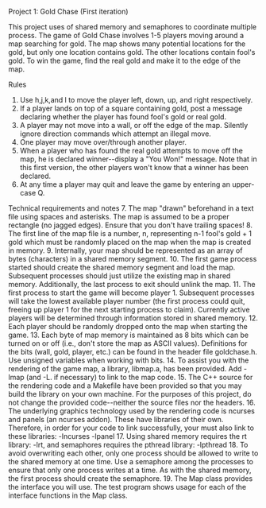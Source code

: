 Project 1: Gold Chase (First iteration)


This project uses of shared memory and semaphores to coordinate multiple process. The game of Gold Chase involves 1-5 players moving around a map searching for gold. The map shows many potential locations for the gold, but only one location contains gold. The other locations contain fool's gold. To win the game, find the real gold and make it to the edge of the map.


Rules
1. Use h,j,k,and l to move the player left, down, up, and right respectively.
2. If a player lands on top of a square containing gold, post a message declaring whether the player has found fool's gold or real gold.
3. A player may not move into a wall, or off the edge of the map. Silently ignore direction commands which attempt an illegal move.
4. One player may move over/through another player.
5. When a player who has found the real gold attempts to move off the map, he is declared winner--display a "You Won!" message. Note that in this first version, the other players won't know that a winner has been declared.
6. At any time a player may quit and leave the game by entering an upper-case Q.



Technical requirements and notes
7. The map "drawn" beforehand in a text file using spaces and asterisks. The map is assumed
to be a proper rectangle (no jagged edges). Ensure that you don't have trailing spaces!
8. The first line of the map file is a number, n, representing n-1 fool's gold + 1 gold which must be randomly placed on the map when the map is created in memory.
9. Internally, your map should be represented as an array of bytes (characters) in a shared memory segment.
10. The first game process started should create the shared memory segment and load the map. Subsequent processes should just utilize the existing map in shared memory. Additionally, the last process to exit should unlink the map.
11. The first process to start the game will become player 1. Subsequent processes will take the lowest available player number (the first process could quit, freeing up player 1 for the next starting process to claim). Currently active players will be determined through information stored in shared memory.
12. Each player should be randomly dropped onto the map when starting the game.
13. Each byte of map memory is maintained as 8 bits which can be turned on or off (i.e., don't store the map as ASCII values). Definitions for the bits (wall, gold, player, etc.) can be found in the header file goldchase.h. Use unsigned variables when working with bits.
14. To assist you with the rendering of the game map, a library, libmap.a, has been provided. Add -lmap (and -L. if necessary) to link to the map code.
15. The C++ source for the rendering code and a Makefile have been provided so that you may build the library on your own machine. For the purposes of this project, do not change the provided code--neither the source files nor the headers.
16. The underlying graphics technology used by the rendering code is ncurses and panels (an ncurses addon). These have libraries of their own. Therefore, in order for your code to link successfully, your must also link to these libraries: -lncurses -lpanel
17. Using shared memory requires the rt library: -lrt, and semaphores requires the pthread library: -lpthread
18. To avoid overwriting each other, only one process should be allowed to write to the shared memory at one time. Use a semaphore among the processes to ensure that only one process writes at a time. As with the shared memory, the first process should create the semaphore.
19. The Map class provides the interface you will use. The test program shows usage for each of the interface functions in the Map class.